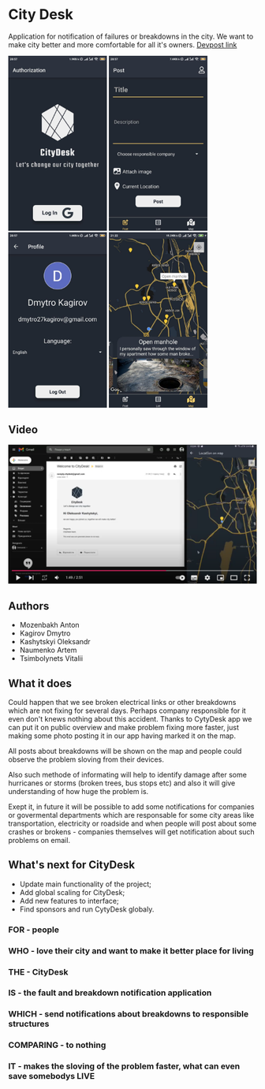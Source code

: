 # City Desk
Application for notification of failures or breakdowns in the city. We want to make city better and more comfortable for all it's owners. <a href="https://devpost.com/software/citydesk" target="_blank">Devpost link</a>

<p float="left">
  <img src="https://github.com/Dmytro27Ind/images/blob/main/city-desk-1.jpg" width="200" />
  <img src="https://github.com/Dmytro27Ind/images/blob/main/city-desk-2.jpg" width="200" />
  <img src="https://github.com/Dmytro27Ind/images/blob/main/city-desk-3.jpg" width="200" />
  <img src="https://github.com/Dmytro27Ind/images/blob/main/city-desk-4.jpg" width="200" />
</p>

## Video
<a href="https://www.youtube.com/watch?v=yM8RzpkCWg4" target="_blank">![Watch the video](https://github.com/Dmytro27Ind/images/blob/main/city-desk_video_screen.PNG)</a>

## Authors
- Mozenbakh Anton
- Kagirov Dmytro
- Kashytskyi Oleksandr
- Naumenko Artem
- Tsimbolynets Vitalii

## What it does
Could happen that we see broken electrical links or other breakdowns which are not fixing for several days. Perhaps company responsible for it even don't knews nothing about this accident.
Thanks to CytyDesk app we can put it on public overview and make problem fixing more faster, just making some photo  posting it in our app having marked it on the map.

All posts about breakdowns will be shown on the map and people could observe the problem sloving from their devices.

Also such methode of informating will help to identify damage after some hurricanes or storms (broken trees, bus stops etc) and also it will give understanding of how huge the problem is.

Exept it, in future it will be possible to add some notifications for companies or govermental departments which are responsable for some city areas like transportation, electricity or roadside and when people will post about some crashes or brokens - companies themselves will get notification about such problems on email.

## What's next for CityDesk

- Update main functionality of the project;
- Add global scaling for CityDesk;
- Add new features to interface;
- Find sponsors and run CytyDesk globaly.

### FOR - people
### WHO - love their city and want to make it better place for living
### THE - CityDesk
### IS - the fault and breakdown notification application
### WHICH - send notifications about breakdowns to responsible structures
### COMPARING - to nothing
### IT - makes the sloving of the problem faster, what can even save somebodys LIVE